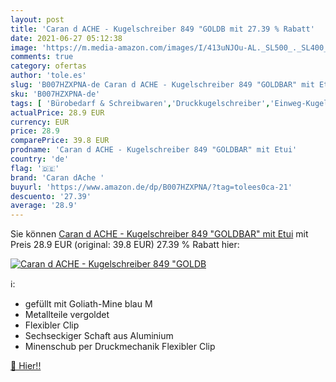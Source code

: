 ```yaml
---
layout: post
title: 'Caran d ACHE - Kugelschreiber 849 "GOLDB mit 27.39 % Rabatt'
date: 2021-06-27 05:12:38
image: 'https://m.media-amazon.com/images/I/413uNJOu-AL._SL500_._SL400_.jpg'
comments: true
category: ofertas
author: 'tole.es'
slug: 'B007HZXPNA-de Caran d ACHE - Kugelschreiber 849 "GOLDBAR" mit Etui'
sku: 'B007HZXPNA-de'
tags: [ 'Bürobedarf & Schreibwaren','Druckkugelschreiber','Einweg-Kugelschreiber','Füllfederhalter & Kugelschreiber','Schreibwaren','caran dache ', ]
actualPrice: 28.9 EUR
currency: EUR
price: 28.9
comparePrice: 39.8 EUR
prodname: 'Caran d ACHE - Kugelschreiber 849 "GOLDBAR" mit Etui'
country: 'de'
flag: '🇩🇪'
brand: 'Caran dAche '
buyurl: 'https://www.amazon.de/dp/B007HZXPNA/?tag=tolees0ca-21'
descuento: '27.39'
average: '28.9'
---
```


Sie können [Caran d ACHE - Kugelschreiber 849 "GOLDBAR" mit Etui](https://www.amazon.de/dp/B007HZXPNA/?tag=tolees0ca-21) mit Preis 28.9 EUR (original: 39.8 EUR) 27.39 % Rabatt hier:

[![Caran d ACHE - Kugelschreiber 849 "GOLDB](https://m.media-amazon.com/images/I/413uNJOu-AL._SL500_._SL400_.jpg)](https://www.amazon.de/dp/B007HZXPNA/?tag=tolees0ca-21)

ℹ️:

- gefüllt mit Goliath-Mine blau M
- Metallteile vergoldet
- Flexibler Clip
- Sechseckiger Schaft aus Aluminium 
- Minenschub per Druckmechanik Flexibler Clip

[🛒 Hier!!](https://www.amazon.de/dp/B007HZXPNA/?tag=tolees0ca-21)

